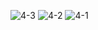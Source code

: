 ![4-3](https://user-images.githubusercontent.com/63244079/82915904-facaf980-9f8e-11ea-8c8d-e436d0331ac7.png)
![4-2](https://user-images.githubusercontent.com/63244079/82915931-fef71700-9f8e-11ea-8193-21243d8a4e27.png)
![4-1](https://user-images.githubusercontent.com/63244079/82915942-00284400-9f8f-11ea-9baa-3edbfb497ea6.png)
